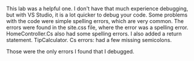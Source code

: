 This lab was a helpful one. I don't have that much experience debugging, but with VS Studio, it is a lot quicker to debug your code. Some problems with the code were simple spelling errors, which are very common.
The errors were found in the site.css file, where the error was a spelling error.
HomeController.Cs also had some spelling errors. I also added a return statement.
TipCalculator. Cs errors: had a few missing semicolons.

Those were the only errors I found that I debugged.
